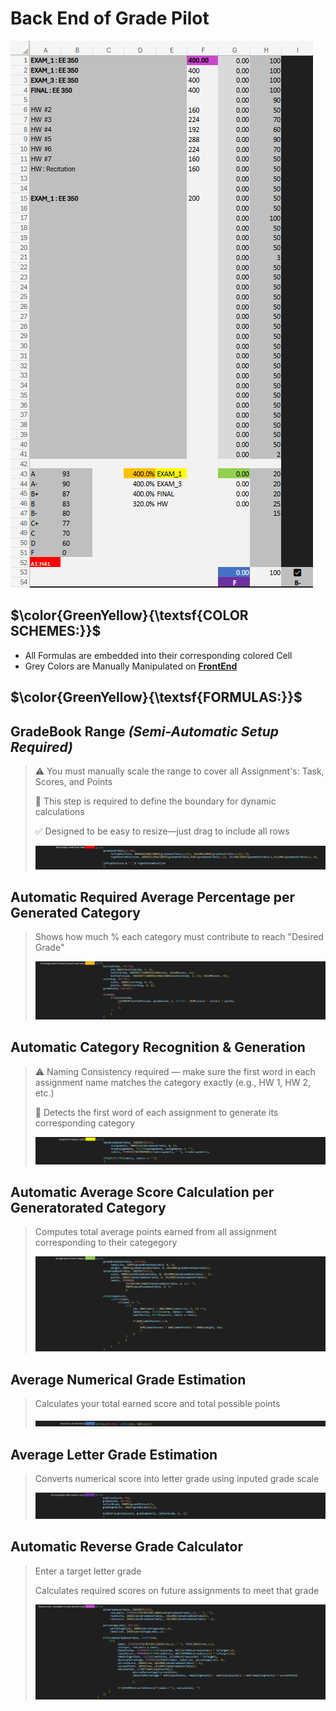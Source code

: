 # Back End of Grade Pilot
<img src= https://github.com/Kyros0718/EXCEL_Project/blob/main/Projects_Image_Folder%20/Grade_Pilot_Images/backEndColorKeys.png>

## $\color{GreenYellow}{\textsf{COLOR SCHEMES:}}$
- All Formulas are embedded into their corresponding colored Cell
- Grey Colors are Manually Manipulated on **[FrontEnd](https://github.com/Kyros0718/EXCEL_Project/edit/main/Grade_Pilot/FrontEnd.md)**

## $\color{GreenYellow}{\textsf{FORMULAS:}}$

## GradeBook Range _(Semi-Automatic Setup Required)_
> ⚠️ You must manually scale the range to cover all Assignment's: Task, Scores, and Points
> 
> 🧩 This step is required to define the boundary for dynamic calculations
> 
> ✅ Designed to be easy to resize—just drag to include all rows
> 
> <img src=https://github.com/Kyros0718/EXCEL_Project/blob/main/Projects_Image_Folder%20/Grade_Pilot_Images/blockRangeGradeBookTable.png >

## Automatic Required Average Percentage per Generated Category
> Shows how much % each category must contribute to reach "Desired Grade"
> 
> <img src= https://github.com/Kyros0718/EXCEL_Project/blob/main/Projects_Image_Folder%20/Grade_Pilot_Images/desiredPercentage.png>


## Automatic Category Recognition & Generation
>⚠️ Naming Consistency required — make sure the first word in each assignment name matches the category exactly (e.g., HW 1, HW 2, etc.)
>
>🧩 Detects the first word of each assignment to generate its corresponding category
>
><img src= https://github.com/Kyros0718/EXCEL_Project/blob/main/Projects_Image_Folder%20/Grade_Pilot_Images/assignementCategoryGenerator.png>

## Automatic Average Score Calculation per Generatorated Category
> Computes total average points earned from all assignment corresponding to their categegory
>
> <img src= https://github.com/Kyros0718/EXCEL_Project/blob/main/Projects_Image_Folder%20/Grade_Pilot_Images/avgScoreGenerator.png>

## Average Numerical Grade Estimation
> Calculates your total earned score and total possible points
>
> <img src= https://github.com/Kyros0718/EXCEL_Project/blob/main/Projects_Image_Folder%20/Grade_Pilot_Images/totalScoreAndPoints.png>

## Average Letter Grade Estimation
> Converts numerical score into letter grade using inputed grade scale
>
> <img src= https://github.com/Kyros0718/EXCEL_Project/blob/main/Projects_Image_Folder%20/Grade_Pilot_Images/letterGradeEstimation.png>

## Automatic Reverse Grade Calculator
> Enter a target letter grade
> 
> Calculates required scores on future assignments to meet that grade
>
> <img src= https://github.com/Kyros0718/EXCEL_Project/blob/main/Projects_Image_Folder%20/Grade_Pilot_Images/reverseScoreCalculated.png>
